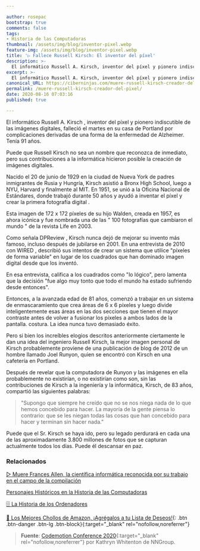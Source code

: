 ```yaml
---

author: rosepac
bootstrap: true
comments: false
tags:
- Historia de las Computadoras
thumbnail: /assets/img/blog/inventor-pixel.webp
feature-img: /assets/img/blog/inventor-pixel.webp
title: '▷ Fallece Russell Kirsch: El inventor del píxel'
description: >-
  El informático Russell A. Kirsch, inventor del píxel y pionero indiscutible de la imagen digital, falleció el martes en su casa de Portland.
excerpt: >-
  El informático Russell A. Kirsch, inventor del píxel y pionero indiscutible de la imagen digital, falleció el martes en su casa de Portland.
canonical_URL: https://ciberninjas.com/muere-russell-kirsch-creador-del-pixel/
permalink: /muere-russell-kirsch-creador-del-pixel/
date: 2020-08-16 07:03:16
published: true

---
```


El informático Russell A. Kirsch , inventor del píxel y pionero indiscutible de las imágenes digitales, falleció el martes en su casa de Portland por complicaciones derivadas de una forma de la enfermedad de Alzheimer. Tenía 91 años.

Puede que Russell Kirsch no sea un nombre que reconozca de inmediato, pero sus contribuciones a la informática hicieron posible la creación de imágenes digitales.

Nacido el 20 de junio de 1929 en la ciudad de Nueva York de padres inmigrantes de Rusia y Hungría, Kirsch asistió a Bronx High School, luego a NYU, Harvard y finalmente al MIT. En 1951, se unió a la Oficina Nacional de Estándares, donde trabajó durante 50 años y ayudó a inventar el píxel y crear la primera fotografía digital .

Esta imagen de 172 x 172 píxeles de su hijo Walden, creada en 1957, es ahora icónica y fue nombrada una de las " 100 fotografías que cambiaron el mundo " de la revista Life en 2003.

Como señala DPReview , Kirsch nunca dejó de mejorar su invento más famoso, incluso después de jubilarse en 2001. En una entrevista de 2010 con WIRED , describió sus intentos de crear un sistema que utilice "píxeles de forma variable" en lugar de los cuadrados que han dominado imagen digital desde que los inventó.

En esa entrevista, califica a los cuadrados como "lo lógico", pero lamenta que la decisión "fue algo muy tonto que todo el mundo ha estado sufriendo desde entonces".

Entonces, a la avanzada edad de 81 años, comenzó a trabajar en un sistema de enmascaramiento que crea áreas de 6 x 6 píxeles y luego divide inteligentemente esas áreas en las dos secciones que tienen el mayor contraste antes de volver a fusionar los píxeles a ambos lados de la pantalla. costura. La idea nunca tuvo demasiado éxito.

Pero si bien los increíbles elogios descritos anteriormente ciertamente le dan una idea del ingeniero Russell Kirsch, la mejor imagen personal de Kirsch probablemente proviene de una publicación de blog de 2012 de un hombre llamado Joel Runyon, quien se encontró con Kirsch en una cafetería en Portland.

Después de revelar que la computadora de Runyon y las imágenes en ella probablemente no existirían, o no existirían como son, sin las contribuciones de Kirsch a la ingeniería y la informática, Kirsch, de 83 años, compartió las siguientes palabras:

> "Supongo que siempre he creído que no se nos niega nada de lo que hemos concebido para hacer. La mayoría de la gente piensa lo contrario: que se les niegan todas las cosas que han concebido para hacer y terminan sin hacer nada."

Puede que el Sr. Kirsch se haya ido, pero su legado perdurará en cada una de las aproximadamente 3.800 millones de fotos que se capturan actualmente todos los días. Puede él descansar en paz.
<!-- https://petapixel.com/2020/08/13/russell-kirsch-inventor-of-the-pixel-passed-away-this-week/ -->
<!-- - [](){:target="_blank" rel="nofollow,noreferrer"} -->
### **Relacionados** <!-- omit in toc -->

[▷ Muere Frances Allen, la científica informática reconocida por su trabajo en el campo de la compilación](https://ciberninjas.com/muere-frances-allen/)

[Personajes Históricos en la Historia de las Computadoras](https://ciberninjas.com/personajes-historicos/)

[🗄 La Historia de los Ordenadores](https://ciberninjas.com/historia-computadora/)

[🛒 Los Mejores Chollos de Amazon, ¡Agrégalos a tu Lista de Deseos!](https://www.amazon.es/shop/cibercursos "Los Mejores Chollos de Amazon, Ofertas Flash, Black Monday y Amazon Prime Day"){: .btn .btn-danger .btn-lg .btn-block}{:target="_blank" rel="nofollow,noreferrer"}

> **Fuente**: [Codemotion Conference 2020](https://events.codemotion.com/conferences/online/2020/codemotion-online-tech-conference){:target="_blank" rel="nofollow,noreferrer"} por Kathryn Whitenton de NNGroup.